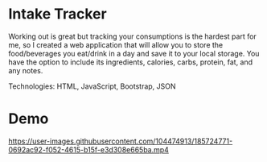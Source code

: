 # Intake Tracker
Working out is great but tracking your consumptions is the hardest part for me, so I created a web application that will allow you to store the food/beverages you eat/drink in a day and save it to your local storage. You have the option to include its ingredients, calories, carbs, protein, fat, and any notes. 

Technologies: HTML, JavaScript, Bootstrap, JSON

# Demo

https://user-images.githubusercontent.com/104474913/185724771-0692ac92-f052-4615-b15f-e3d308e665ba.mp4


